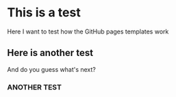 # This is a test

Here I want to test how the GitHub pages templates work

## Here is another test

And do you guess what's next?

### ANOTHER TEST
